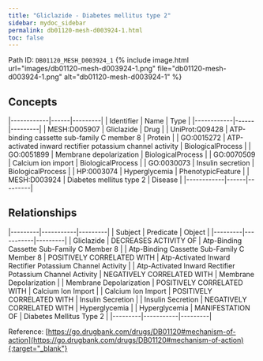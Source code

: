 ```yaml
---
title: "Gliclazide - Diabetes mellitus type 2"
sidebar: mydoc_sidebar
permalink: db01120-mesh-d003924-1.html
toc: false 
---
```



Path ID: `DB01120_MESH_D003924_1`
{% include image.html url="images/db01120-mesh-d003924-1.png" file="db01120-mesh-d003924-1.png" alt="db01120-mesh-d003924-1" %}

## Concepts

|------------|------|---------|
| Identifier | Name | Type    |
|------------|------|---------|
| MESH:D005907 | Gliclazide | Drug |
| UniProt:Q09428 | ATP-binding cassette sub-family C member 8 | Protein |
| GO:0015272 | ATP-activated inward rectifier potassium channel activity | BiologicalProcess |
| GO:0051899 | Membrane depolarization | BiologicalProcess |
| GO:0070509 | Calcium ion import | BiologicalProcess |
| GO:0030073 | Insulin secretion | BiologicalProcess |
| HP:0003074 | Hyperglycemia | PhenotypicFeature |
| MESH:D003924 | Diabetes mellitus type 2 | Disease |
|------------|------|---------|

## Relationships

|---------|-----------|---------|
| Subject | Predicate | Object  |
|---------|-----------|---------|
| Gliclazide | DECREASES ACTIVITY OF | Atp-Binding Cassette Sub-Family C Member 8 |
| Atp-Binding Cassette Sub-Family C Member 8 | POSITIVELY CORRELATED WITH | Atp-Activated Inward Rectifier Potassium Channel Activity |
| Atp-Activated Inward Rectifier Potassium Channel Activity | NEGATIVELY CORRELATED WITH | Membrane Depolarization |
| Membrane Depolarization | POSITIVELY CORRELATED WITH | Calcium Ion Import |
| Calcium Ion Import | POSITIVELY CORRELATED WITH | Insulin Secretion |
| Insulin Secretion | NEGATIVELY CORRELATED WITH | Hyperglycemia |
| Hyperglycemia | MANIFESTATION OF | Diabetes Mellitus Type 2 |
|---------|-----------|---------|

Reference: [https://go.drugbank.com/drugs/DB01120#mechanism-of-action](https://go.drugbank.com/drugs/DB01120#mechanism-of-action){:target="_blank"}
